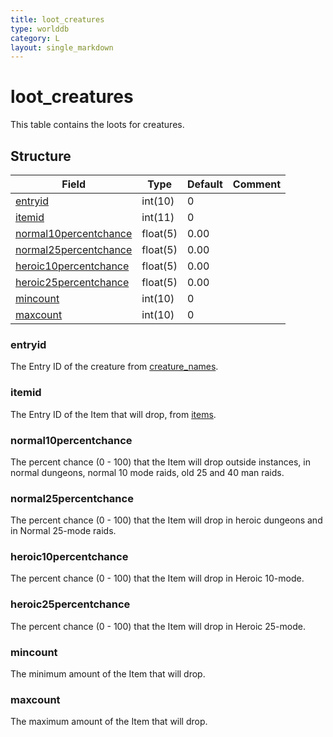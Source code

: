 ```yaml
---
title: loot_creatures
type: worlddb
category: L
layout: single_markdown
---
```


# loot_creatures
This table contains the loots for creatures. 

## Structure

Field                                                                                                    | Type     | Default | Comment
-------------------------------------------------------------------------------------------------------- | -------- | ------- | -------
[entryid](#entryid)                             | int(10)  | 0       |        
[itemid](#itemid)                               | int(11)  | 0       |        
[normal10percentchance](#normal10percentchance) | float(5) | 0.00    |        
[normal25percentchance](#normal25percentchance) | float(5) | 0.00    |        
[heroic10percentchance](#heroic10percentchance) | float(5) | 0.00    |        
[heroic25percentchance](#heroic25percentchance) | float(5) | 0.00    |        
[mincount](#mincount)                           | int(10)  | 0       |        
[maxcount](#maxcount)                           | int(10)  | 0       |        

### entryid

The Entry ID of the creature from [creature_names](http://www.ascemu.org/wiki/index.php?title=Creature_names&action=edit&redlink=1 "Creature names (page does not exist)").

### itemid

The Entry ID of the Item that will drop, from [items](http://www.ascemu.org/wiki/index.php?title=Items&action=edit&redlink=1 "Items (page does not exist)").

### normal10percentchance

The percent chance (0 - 100) that the Item will drop outside instances, in normal dungeons, normal 10 mode raids, old 25 and 40 man raids.

### normal25percentchance

The percent chance (0 - 100) that the Item will drop in heroic dungeons and in Normal 25-mode raids.

### heroic10percentchance

The percent chance (0 - 100) that the Item will drop in Heroic 10-mode.

### heroic25percentchance

The percent chance (0 - 100) that the Item will drop in Heroic 25-mode.

### mincount

The minimum amount of the Item that will drop.

### maxcount

The maximum amount of the Item that will drop.
